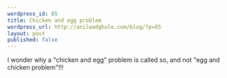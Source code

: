 ```yaml
--- 
wordpress_id: 85
title: Chicken and egg problem
wordpress_url: http://anilwadghule.com/blog/?p=85
layout: post
published: false
---
```

<p>I wonder why a "chicken and egg" problem is called so, and not "egg and chicken problem"!!!</p>
